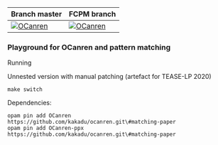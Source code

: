 | Branch master         | FCPM branch        |
| ----------------------|--------------------|
| [![OCanren][1]][2]    | [![OCanren][3]][2] |

[1]:  https://github.com/Kakadu/pat-match/workflows/Build/badge.svg?branch=master
[2]:  https://github.com/Kakadu/pat-match/actions
[3]:  https://github.com/Kakadu/pat-match/workflows/Build/badge.svg?branch=fcpm


### Playground for OCanren and pattern matching

Running

Unnested version with manual patching (artefact for TEASE-LP 2020)

    make switch

Dependencies:

    opam pin add OCanren     https://github.com/kakadu/ocanren.git\#matching-paper
    opam pin add OCanren-ppx https://github.com/kakadu/ocanren.git\#matching-paper
